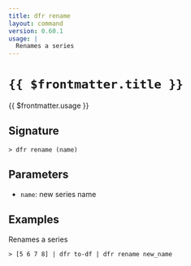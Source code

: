 ```yaml
---
title: dfr rename
layout: command
version: 0.60.1
usage: |
  Renames a series
---
```


# `{{ $frontmatter.title }}`

<div style='white-space: pre-wrap;'>{{ $frontmatter.usage }}</div>

## Signature

```> dfr rename (name)```

## Parameters

 -  `name`: new series name

## Examples

Renames a series
```shell
> [5 6 7 8] | dfr to-df | dfr rename new_name
```
